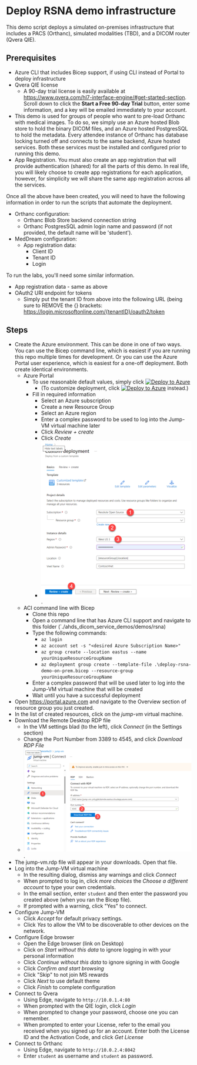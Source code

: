 # Deploy RSNA demo infrastructure
This demo script deploys a simulated on-premises infrastructure that includes a PACS (Orthanc), simulated modalities (TBD), and a DICOM router (Qvera QIE).

## Prerequisites
- Azure CLI that includes Bicep support, if using CLI instead of Portal to deploy infrastructure
- Qvera QIE license
  - A 90-day trial license is easily available at https://www.qvera.com/hl7-interface-engine/#get-started-section. Scroll down to click the **Start a Free 90-day Trial** button, enter some information, and a key will be emailed immediately to your account.
- This demo is used for groups of people who want to pre-load Orthanc with medical images. To do so, we simply use an Azure hosted Blob store to hold the binary DICOM files, and an Azure hosted PostgresSQL to hold the metadata. Every attendee instance of Orthanc has database locking turned off and connects to the same backend, Azure hosted services. Both these services must be installed and configured prior to running this demo.
- App Registration. You must also create an app registration that will provide authentication (shared) for all the parts of this demo. In real life, you will likely choose to create app registrations for each application, however, for simplicity we will share the same app registration across all the services.

Once all the above have been created, you will need to have the following information in order to run the scripts that automate the deployment.
- Orthanc configuration:
  - Orthanc Blob Store backend connection string
  - Orthanc PostgresSQL admin login name and password (if not provided, the default name will be 'student').
- MedDream configuration:
  - App registration data:
    - Client ID
    - Tenant ID
    - Login
  
To run the labs, you'll need some similar information.
- App registration data - same as above
- OAuth2 URI endpoint for tokens
  - Simply put the tenant ID from above into the following URL (being sure to REMOVE the {} brackets: https://login.microsoftonline.com/{tenantID}/oauth2/token


## Steps
- Create the Azure environment. This can be done in one of two ways. You can use the Bicep command line, which is easiest if you are running this repo multiple times for development. Or you can use the Azure Portal user experience, which is easiest for a one-off deployment. Both create identical environments.
  - Azure Portal
    - To use reasonable default values, simply click [![Deploy to Azure](https://aka.ms/deploytoazurebutton)](https://portal.azure.com/#create/Microsoft.Template/uri/https%3A%2F%2Fraw.githubusercontent.com%2FStevenBorg%2Fahds_dicom_service_demos%2Fmain%2Fdemos%2Frsna-shared-orthanc%2Fdeploy-rsna-demo-on-prem-shared-orthanc.json)
      - (To customize deployment, click [![Deploy to Azure](https://aka.ms/deploytoazurebutton)](https://portal.azure.com/#create/Microsoft.Template/uri/https%3A%2F%2Fraw.githubusercontent.com%2FStevenBorg%2Fahds_dicom_service_demos%2Fmain%2Fdemos%2Frsna-shared-orthanc%2Fdeploy-rsna-demo-on-prem-shared-orthanc-options.json) instead.)
    - Fill in required information
      - Select an Azure subscription
      - Create a new Resource Group
      - Select an Azure region 
      - Enter a complex password to be used to log into the Jump-VM virtual machine later
      - Click *Review + create*
      - Click *Create*
      - ![Steps to deploy using the Portal](../../readme-images/steps-deploy-infra-using-portal.png "Steps to deploy using the Portal").
  - ACI command line with Bicep
    - Clone this repo
    - Open a command line that has Azure CLI support and navigate to this folder (`./ahds_dicom_service_demos/demos/rsna)
    - Type the following commands:
      - `az login`
      - `az account set -s "<desired Azure Subscription Name>"  `
      - `az group create --location eastus --name yourUniqueResourceGroupName `
      - `az deployment group create --template-file .\deploy-rsna-demo-on-prem.bicep --resource-group yourUniqueResourceGroupName`
    - Enter a complex password that will be used later to log into the Jump-VM virtual machine that will be created
    - Wait until you have a successful deployment
- Open https://portal.azure.com and navigate to the Overview section of resource group you just created.
- In the list of created resources, click on the *jump-vm* virtual machine.
- Download the Remote Desktop RDP file
  - In the VM settings blad (to the left), click *Connect* (in the Settings section)
  - Change the Port Number from 3389 to 4545, and click *Download RDP File*
  - ![Steps to download RDP file](../../readme-images/steps-download-rdp-file.png "Steps to download RDP file").
- The jump-vm.rdp file will appear in your downloads. Open that file.
- Log into the Jump-VM virtual machine
  - In the resulting dialog, dismiss any warnings and click *Connect*
  - When prompted to log in, click *more choices* the *Choose a different account* to type your own credentials.
  - In the email section, enter `student` and then enter the password you created above (when you ran the Bicep file).
  - If prompted with a warning, click "Yes" to connect.
- Configure Jump-VM
  - Click *Accept* for default privacy settings.
  - Click *Yes* to allow the VM to be discoverable to other devices on the network.
- Configure Edge browser
  - Open the Edge browser (link on Desktop)
  - Click on *Start without this data* to ignore logging in with your personal information
  - Click *Continue without this data* to ignore signing in with Google
  - Click *Confirm and start browsing*
  - Click "Skip" to not join MS rewards
  - Click *Next* to use default theme
  - Click *Finish* to complete configuration
- Connect to Qvera
  - Using Edge, navigate to `http://10.0.1.4:80` 
  - When prompted with the QIE login, click *Login*
  - When prompted to change your password, choose one you can remember.
  - When prompted to enter your License, refer to the email you received when you signed up for an account. Enter both the License ID and the Activation Code, and click *Get License*
- Connect to Orthanc
  - Using Edge, navigate to `http://10.0.2.4:8042` 
  - Enter `student` as username and `student` as password.